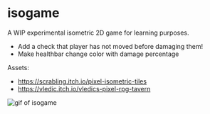 # isogame

A WIP experimental isometric 2D game for learning purposes.

- Add a check that player has not moved before damaging them!
- Make healthbar change color with damage percentage

Assets:

- https://scrabling.itch.io/pixel-isometric-tiles
- https://vledic.itch.io/vledics-pixel-rpg-tavern

![gif of isogame](isogame.gif)

